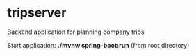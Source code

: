 # tripserver
Backend application for planning company trips


Start application:
**./mvnw spring-boot:run** (from root directory)